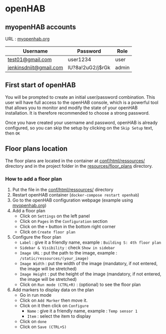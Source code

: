# openHAB

## myopenHAB accounts

URL : [myopenhab.org](https://myopenhab.org/)

| Username               | Password         | Role  |
|------------------------|------------------|-------|
| test01@gmail.com       | user1234         | user  |
| jenkinsdniit@gmail.com | lU?8a!2uG2/j$rGk | admin |

## First start of openHAB

You will be prompted to create an initial user/password combination.
This user will have full access to the openHAB console, which is a powerful tool that allows you to monitor and modify the state of your openHAB installation.
It is therefore recommended to choose a strong password.

Once you have created your username and password, openHAB is already configured, so you can skip the setup by clicking on the `Skip Setup` text, then `OK`

## Floor plans location

The floor plans are located in the container at [conf/html/ressources/](./conf/html/ressources/) directory 
and in the project folder in the [resources/floor_plans](./resources/floor_plans) directory.

### How to add a floor plan

1. Put the file in the [conf/html/ressources/](./conf/html/ressources/) directory
2. Restart openHAB container (`docker-compose restart openhab`)
3. Go to the openHAB configuration webpage (example using [myopenhab.org](https://myopenhab.org/))
4. Add a floor plan
   - Click on `Settings` on the left panel
   - Click on `Pages` in the `Configuration` section
   - Click on the `+` button in the bottom right corner
   - Click on `Create floor plan`
5. Configure the floor plan
   - `Label` : give it a friendly name, example : `Building S: 4th floor plan`
   - `Sidebar & Visibility` : check `Show in sidebar`
   - `Image URL` : put the path to the image, example : `/static/ressources/(your_image)`
   - `Image Width` : put the width of the image (mandatory, if not entered, the image will be stretched)
   - `Image Height` : put the height of the image (mandatory, if not entered, the image will be stretched)
   - Click on `Run mode (CTRL+R)` : (optional) to see the floor plan
6. Add markers to display data on the plan  
   - Go in run mode 
   - Click on `Add Marker` then move it.
   - Click on it then click on `Configure`
     - `Name` : give it a friendly name, example : `Temp sensor 1`
     - `Item` : select the item to display
   - Click on `done`
   - Click on `Save (CTRL+S)`
